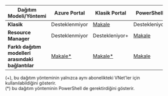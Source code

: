 | **Dağıtım Modeli/Yöntemi** | **Azure Portal** | **Klasik Portal** | **PowerShell** |
|---|---|---|---|
|**Klasik** | Desteklenmiyor | [Makale](../articles/vpn-gateway/virtual-networks-configure-vnet-to-vnet-connection.md) | Destekleniyor |
|**Resource Manager** | Desteklenmiyor |Destekleniyor+ | [Makale](../articles/vpn-gateway/vpn-gateway-vnet-vnet-rm-ps.md)|
|**Farklı dağıtım modelleri arasındaki bağlantılar** | [Makale*](../articles/vpn-gateway/vpn-gateway-connect-different-deployment-models-portal.md) | [Makale*](../articles/vpn-gateway/vpn-gateway-connect-different-deployment-models-portal.md) |[Makale](../articles/vpn-gateway/vpn-gateway-connect-different-deployment-models-powershell.md)|

(+), bu dağıtım yönteminin yalnızca aynı abonelikteki VNet'ler için kullanılabildiğini gösterir.<br>
(*) bu dağıtım yönteminin PowerShell de gerektirdiğini gösterir.




<!--HONumber=Oct16_HO1-->



